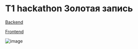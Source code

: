 # T1 hackathon Золотая запись

[Backend](https://github.com/Gold-Merge-Masters/t1-backend)

[Frontend](https://github.com/Gold-Merge-Masters/t1-frontend)

![image](https://github.com/user-attachments/assets/65434e3d-cd04-4aab-bf2c-3cb5308443de)
